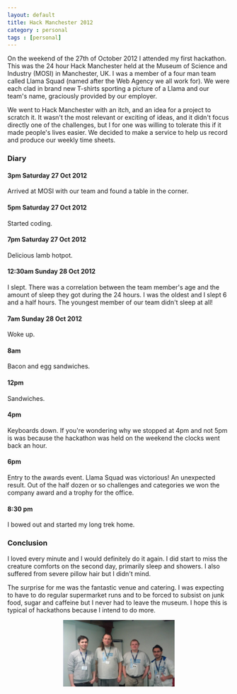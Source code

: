 ```yaml
---
layout: default
title: Hack Manchester 2012
category : personal
tags : [personal]
---
```


On the weekend of the 27th of October 2012 I attended my first hackathon. This
was the 24 hour Hack Manchester held at the Museum of Science and Industry
(MOSI) in Manchester, UK. I was a member of a four man team called Llama Squad
(named after the Web Agency we all work for). We were each clad in brand new
T-shirts sporting a picture of a Llama and our team's name, graciously provided
by our employer.

We went to Hack Manchester with an itch, and an idea for a project to scratch
it. It wasn't the most relevant or exciting of ideas, and it didn't focus
directly one of the challenges, but I for one was willing to tolerate this if it
made people's lives easier. We decided to make a service to help us record and
produce our weekly time sheets.

### Diary

#### 3pm Saturday 27 Oct 2012

Arrived at MOSI with our team and found a table in the corner.

#### 5pm Saturday 27 Oct 2012

Started coding.

#### 7pm Saturday 27 Oct 2012

Delicious lamb hotpot.

#### 12:30am Sunday 28 Oct 2012

I slept. There was a correlation between the team member's age and the amount of
sleep they got during the 24 hours. I was the oldest and I slept 6 and a half
hours. The youngest member of our team didn't sleep at all!

#### 7am Sunday 28 Oct 2012

Woke up.

#### 8am

Bacon and egg sandwiches.

#### 12pm

Sandwiches.

#### 4pm

Keyboards down. If you're wondering why we stopped at 4pm and not 5pm is was
because the hackathon was held on the weekend the clocks went back an hour.

#### 6pm

Entry to the awards event. Llama Squad was victorious! An unexpected result. Out
of the half dozen or so challenges and categories we won the company award and a
trophy for the office.

#### 8:30 pm

I bowed out and started my long trek home.

### Conclusion

I loved every minute and I would definitely do it again. I did start to miss the
creature comforts on the second day, primarily sleep and showers. I also
suffered from severe pillow hair but I didn't mind.

The surprise for me was the fantastic venue and catering. I was expecting to
have to do regular supermarket runs and to be forced to subsist on junk food,
sugar and caffeine but I never had to leave the museum. I hope this is typical
of hackathons because I intend to do more.

<p style="text-align:center">
  <img width="50%" src="/images/llamasquad.jpg" class="img-rounded"/>
</p>
